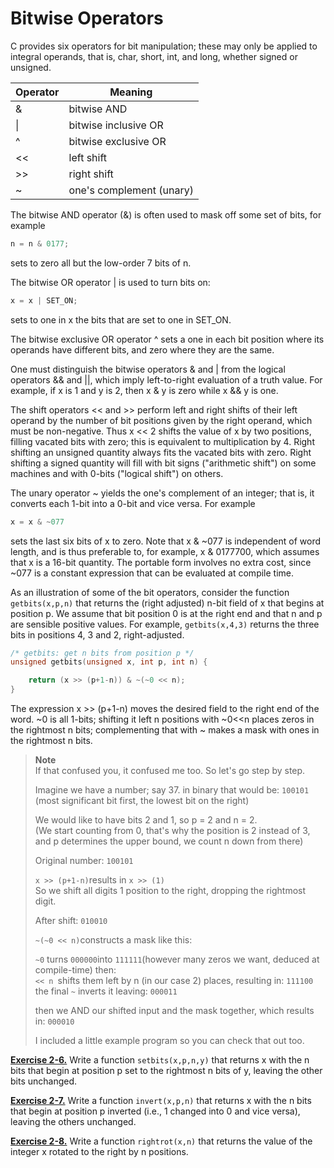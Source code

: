 # Bitwise Operators

C provides six operators for bit manipulation; these may only be applied to integral operands, that is, char, short, int, and long, whether signed or unsigned.


| Operator | Meaning |
| --- | --- |
| & | bitwise AND |
| \| | bitwise inclusive OR |
| ^ | bitwise exclusive OR |
| << | left shift |
| >> | right shift |
| ~ | one's complement (unary) |

The bitwise AND operator (&) is often used to mask off some set of bits, for example

```c
n = n & 0177; 
```

sets to zero all but the low-order 7 bits of n.

The bitwise OR operator | is used to turn bits on:

```c
x = x | SET_ON; 
```
 
sets to one in x the bits that are set to one in SET_ON.

The bitwise exclusive OR operator ^ sets a one in each bit position where its operands have different bits, and zero where they are the same.

One must distinguish the bitwise operators & and | from the logical operators && and ||, which imply left-to-right evaluation of a truth value. For example, if x is 1 and y is 2, then x & y is zero while x && y is one.

The shift operators << and >> perform left and right shifts of their left operand by the number of bit positions given by the right operand, which must be non-negative. Thus x << 2 shifts the value of x by two positions, filling vacated bits with zero; this is equivalent to multiplication by 4. Right shifting an unsigned quantity always fits the vacated bits with zero. Right shifting a signed quantity will fill with bit signs ("arithmetic shift") on some machines and with 0-bits ("logical shift") on others.

The unary operator ~ yields the one's complement of an integer; that is, it converts each 1-bit into a 0-bit and vice versa. For example

```c
x = x & ~077
```

sets the last six bits of x to zero. Note that x & ~077 is independent of word length, and is thus preferable to, for example, x & 0177700, which assumes that x is a 16-bit quantity. The portable form involves no extra cost, since ~077 is a constant expression that can be evaluated at compile time.

As an illustration of some of the bit operators, consider the function `getbits(x,p,n)` that returns the (right adjusted) n-bit field of x that begins at position p. We assume that bit position 0 is at the right end and that n and p are sensible positive values. For example, `getbits(x,4,3)` returns the three bits in positions 4, 3 and 2, right-adjusted.

```c
/* getbits: get n bits from position p */ 
unsigned getbits(unsigned x, int p, int n) { 

    return (x >> (p+1-n)) & ~(~0 << n); 
}
```

The expression x >> (p+1-n) moves the desired field to the right end of the word. ~0 is all 1-bits; shifting it left n positions with ~0<<n places zeros in the rightmost n bits; complementing that with ~ makes a mask with ones in the rightmost n bits.

>**Note**  
>If that confused you, it confused me too. So let's go step by step.  
>
>Imagine we have a number; say 37. in binary that would be: `100101`   
>(most significant bit first, the lowest bit on the right)   
> 
>We would like to have bits 2 and 1, so p = 2 and n = 2.   
>(We start counting from 0, that's why the position is 2 instead of 3, and p determines the upper bound, we count n down from there)  
>
>Original number: `100101` 
>  
> `x >> (p+1-n)`results in `x >> (1)`  
>So we shift all digits 1 position to the right, dropping the rightmost digit.
>  
>After shift: `010010`  
>
>`~(~0 << n)`constructs a mask like this:  
>
>`~0` turns `000000`into `111111`(however many zeros we want, deduced at compile-time) then:  
> `<< n `shifts them left by n (in our case 2) places, resulting in: `111100`  
>the final `~` inverts it leaving: `000011`  
>
>then we AND our shifted input and the mask together, which results in:
>`000010`
>
>I included a little example program so you can check that out too.


[**Exercise 2-6.**](../Solutions/Chapter2/E2-6.md) Write a function `setbits(x,p,n,y)` that returns x with the n bits that begin at position p set to the rightmost n bits of y, leaving the other bits unchanged.

[**Exercise 2-7.**](../Solutions/Chapter2/E2-7.md) Write a function `invert(x,p,n)` that returns x with the n bits that begin at position p inverted (i.e., 1 changed into 0 and vice versa), leaving the others unchanged.

[**Exercise 2-8.**](../Solutions/Chapter2/E2-8.md) Write a function `rightrot(x,n)` that returns the value of the integer x rotated to the right by n positions.
